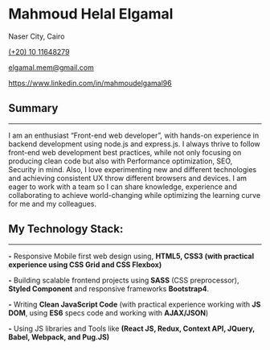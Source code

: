 <h1>Mahmoud Helal Elgamal</h1>
<p>Naser City, Cairo</p>
<a href="tel:+201011648279">(+20) 10 11648279 </a>
<p><a href="mailto:elgamal.mem@gmail.com">elgamal.mem@gmail.com</a></p>
<p><a href="https://www.linkedin.com/in/mahmoudelgamal96">https://www.linkedin.com/in/mahmoudelgamal96</a>

<h2 style="">Summary</h2>
<hr/>
<p>I am an enthusiast “Front-end web developer”, with hands-on experience in backend development using node.js and express.js. I always thrive to follow front-end web development best practices, while not only focusing on producing clean code but also with Performance optimization, SEO, Security in mind. Also, I love experimenting new and different technologies and achieving consistent UX throw different browsers and devices. I am eager to work with a team so I can share knowledge, experience and collaborating to achieve world-changing while optimizing the learning curve for me and my colleagues.</p>

<h2 style="">My Technology Stack:</h2>
<hr/>
<p><b>-</b> Responsive Mobile first web design using, <b>HTML5, CSS3 (with practical experience using CSS Grid and CSS Flexbox)</b> </p>
<p><b>-</b> Building scalable frontend projects using<b> SASS</b> (CSS preprocessor), <b>Styled Component</b> and responsive frameworks         <b>Bootstrap4</b>. </p>
<p><b>-</b> Writing <b>Clean JavaScript Code</b> (with practical experience working with <b>JS DOM</b>, using <b>ES6</b> specs code and working with <b>AJAX/JSON</b>) </p>
<p><b>-</b> Using JS libraries and Tools like <b>(React JS, Redux, Context API, JQuery, Babel, Webpack, and Pug.JS)</b></p>


